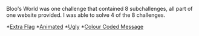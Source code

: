 Bloo's World was one challenge that contained 8 subchallenges, all part of one website provided. I was able to solve 4 of the 8 challenges. 

  *[Extra Flag](ExtraFlag.MD)
  *[Animated](Animated.MD)
  *[Ugly](Ugly.MD)
  *[Colour Coded Message](ColourCodedMessage.MD)
